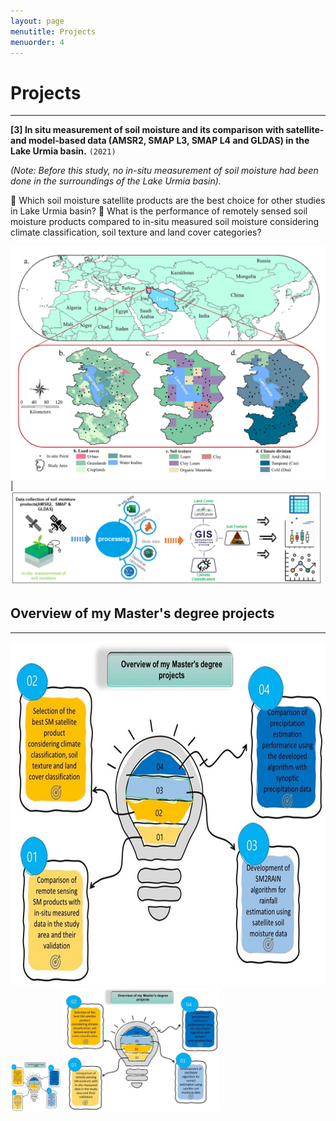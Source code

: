 ```yaml
---
layout: page
menutitle: Projects
menuorder: 4
---
```


# __Projects__
_________________________________________________________________________________________________________________________________________________________________________

__[3] In situ measurement of soil moisture and its comparison with satellite- and model-based data (AMSR2, SMAP L3, SMAP L4 and GLDAS) in the Lake Urmia basin.__ `(2021)`

*(Note: Before this study, no in-situ measurement of soil moisture had been done in the surroundings of the Lake Urmia basin).*

	Which soil moisture satellite products are the best choice for other studies in Lake Urmia basin? 
	What is the performance of remotely sensed soil moisture products compared to in-situ measured soil moisture considering climate classification, soil texture and land cover categories?

<img width="550" alt="project01" src="/assets//project01.jpg"> | <img src="/assets//workflow1.tif" alt="workflow1"> 

## __Overview of my Master's degree projects__
________________________________________________________________________________________________________________________________________________________

<img width="550" height="550" alt="overview" src="/assets//overview.jpg">
<img src="/assets//overview.jpg" width="80" height="80">
<img src="/assets//overview.jpg" alt="overview" width="250"/>
